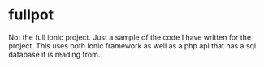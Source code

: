 # fullpot
Not the full ionic project. Just a sample of the code I have written for the project. This uses both Ionic framework as well as a php api that has a sql database it is reading from.
